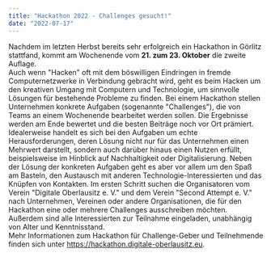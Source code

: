 ```yaml
---
title: "Hackathon 2022 - Challenges gesucht!"
date: "2022-07-17"
---
```


Nachdem im letzten Herbst bereits sehr erfolgreich ein Hackathon in Görlitz stattfand,
kommt am Wochenende vom **21. zum 23. Oktober** die zweite Auflage.  
Auch wenn "Hacken" oft mit dem böswilligen Eindringen in fremde Computernetzwerke in Verbindung gebracht wird, geht es beim Hacken um den kreativen Umgang mit Computern und Technologie, um sinnvolle Lösungen für bestehende Probleme zu finden.
Bei einem Hackathon stellen Unternehmen konkrete Aufgaben (sogenannte "Challenges"), die von Teams an einem Wochenende bearbeitet werden sollen.
Die Ergebnisse werden am Ende bewertet und die besten Beiträge noch vor Ort prämiert.  
Idealerweise handelt es sich bei den Aufgaben um echte Herausforderungen, deren Lösung nicht nur für das Unternehmen einen Mehrwert darstellt, sondern auch darüber hinaus einen Nutzen erfüllt, beispielsweise im Hinblick auf Nachhaltigkeit oder Digitalisierung.
Neben der Lösung der konkreten Aufgaben geht es aber vor allem um den Spaß am Basteln, den Austausch mit anderen Technologie-Interessierten und das Knüpfen von Kontakten.
Im ersten Schritt suchen die Organisatoren vom Verein "Digitale Oberlausitz e. V." und dem Verein "Second Attempt e. V." nach Unternehmen, Vereinen oder andere Organisationen, die für den Hackathon eine oder mehrere Challenges ausschreiben möchten.
Außerdem sind alle Interessierten zur Teilnahme eingeladen, unabhängig von Alter und Kenntnisstand.  
Mehr Informationen zum Hackathon für Challenge-Geber und Teilnehmende finden sich unter https://hackathon.digitale-oberlausitz.eu.
